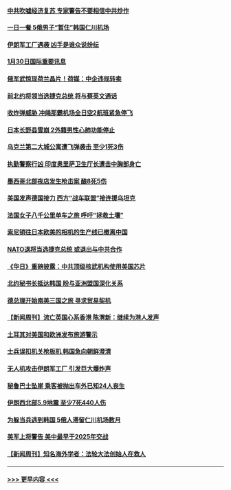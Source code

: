 #### [中共吹嘘经济复苏 专家警告不要相信中共炒作](../pages/prog202/a103638130.md?t=01310043) 
#### [一日一餐 5俄男子“暂住”韩国仁川机场](../pages/prog202/a103638133.md?t=01310043) 
#### [伊朗军工厂遇袭 凶手是谁众说纷纭](../pages/prog202/a103638136.md?t=01310043) 
#### [1月30日国际重要讯息](../pages/prog202/a103638146.md?t=01310043) 
#### [俄军武惊现荷兰晶片！荷媒：中企违规转卖](../pages/prog202/a103638083.md?t=01310043) 
#### [前北约将领当选捷克总统 将与蔡英文通话](../pages/prog202/a103638077.md?t=01310043) 
#### [收炸弹威胁 冲绳那霸机场全日空2航班紧急停飞](../pages/prog202/a103638037.md?t=01310043) 
#### [日本长野县雪崩 2外籍男性心肺功能停止](../pages/prog202/a103637963.md?t=01310043) 
#### [乌克兰第二大城公寓遭飞弹袭击 至少1死3伤](../pages/prog202/a103637892.md?t=01310043) 
#### [执勤警察行凶 印度奥里萨卫生厅长遭击中胸部身亡](../pages/prog202/a103637870.md?t=01310043) 
#### [墨西哥北部夜店发生枪击案 酿8死5伤](../pages/prog202/a103637856.md?t=01310043) 
#### [美国发声德国接力 西方“战车联盟”接连援乌坦克](../pages/prog202/a103637742.md?t=01310043) 
#### [法国女子八千公里单车之旅  呼吁“拯救土壤”](../pages/prog202/a103637743.md?t=01310043) 
#### [索尼销往日本欧美的相机的生产线已撤离中国](../pages/prog202/a103637733.md?t=01310043) 
#### [NATO退将当选捷克总统 或退出与中共合作](../pages/prog202/a103637521.md?t=01310043) 
#### [《华日》重磅披露：中共顶级核武机构使用美国芯片](../pages/prog202/a103637738.md?t=01310043) 
#### [北约秘书长抵达韩国 盼与亚洲盟国深化关系](../pages/prog202/a103637520.md?t=01310043) 
#### [德总理开始南美三国之旅 寻求贸易契机](../pages/prog202/a103637519.md?t=01310043) 
#### [【新闻周刊】流亡英国心系香港 陈渭新：继续为港人发声](../pages/prog202/a103637470.md?t=01310043) 
#### [土耳其对美国和欧洲发布旅游警示](../pages/prog202/a103637362.md?t=01310043) 
#### [士兵误扣机关枪板机 韩国急向朝鲜澄清](../pages/prog202/a103637334.md?t=01310043) 
#### [无人机攻击伊朗军工厂 引发巨大爆炸声](../pages/prog202/a103637326.md?t=01310043) 
#### [秘鲁巴士坠崖 乘客被抛出车外已知24人丧生](../pages/prog202/a103637321.md?t=01310043) 
#### [伊朗西北部5.9地震 至少7死440人伤](../pages/prog202/a103637316.md?t=01310043) 
#### [为躲当兵逃到韩国 5俄人滞留仁川机场数月](../pages/prog202/a103637303.md?t=01310043) 
#### [美军上将警告 美中最早于2025年交战](../pages/prog202/a103637279.md?t=01310043) 
#### [【新闻周刊】知名海外学者：法轮大法创始人在救人](../pages/prog202/a103637133.md?t=01310043) 

----
#### [ >>> 更早内容 <<< ](../indexes/prog202-earlier.md)
